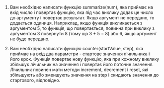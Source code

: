1. Вам необхідно написати функцію summarize(num), 
яка приймає на вхід число і повертає функцію, яка під час виклику додає це число до
аргументу і повертає результат. Якщо аргумент не передано, то додається одиниця. 
Наприклад, якщо функція викликається з аргументом 5, то функція, що повертається, 
повинна при виклику з аргументом 3 повернути 8 (тому що 3 + 5 = 8) або 6,
якщо аргумент не буде передано.

2. Вам необхідно написати функцію counter(startValue, step), 
яка приймає на вхід два параметри - стартове значення лічильника і його крок. 
Функція повертає нову функцію, яка при кожному виклику збільшує лічильник на значення 
і повертає його поточне значення. Лічильник повинен мати методи increment, decrement
і reset, які збільшують або зменшують значення на step і скидають значення до
стартового, відповідно.
